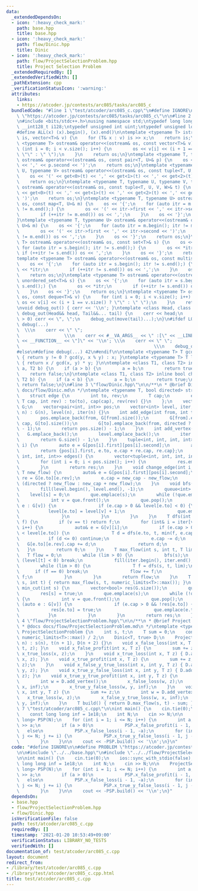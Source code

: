 ```yaml
---
data:
  _extendedDependsOn:
  - icon: ':heavy_check_mark:'
    path: base.hpp
    title: base.hpp
  - icon: ':heavy_check_mark:'
    path: flow/Dinic.hpp
    title: Dinic
  - icon: ':heavy_check_mark:'
    path: flow/ProjectSelectionProblem.hpp
    title: Project Selection Problem
  _extendedRequiredBy: []
  _extendedVerifiedWith: []
  _pathExtension: cpp
  _verificationStatusIcon: ':warning:'
  attributes:
    links:
    - https://atcoder.jp/contests/arc085/tasks/arc085_c
  bundledCode: "#line 1 \"test/atcoder/arc085_c.cpp\"\n#define IGNORE\n\n#define PROBLEM\
    \ \"https://atcoder.jp/contests/arc085/tasks/arc085_c\"\n\n#line 2 \"base.hpp\"\
    \n#include <bits/stdc++.h>\nusing namespace std;\ntypedef long long ll;\ntypedef\
    \ __int128_t i128;\ntypedef unsigned int uint;\ntypedef unsigned long long ull;\n\
    #define ALL(x) (x).begin(), (x).end()\n\ntemplate <typename T> istream& operator>>(istream&\
    \ is, vector<T>& v) {\n    for (T& x : v) is >> x;\n    return is;\n}\ntemplate\
    \ <typename T> ostream& operator<<(ostream& os, const vector<T>& v) {\n    for\
    \ (int i = 0; i < v.size(); i++) {\n        os << v[i] << (i + 1 == v.size() ?\
    \ \"\" : \" \");\n    }\n    return os;\n}\ntemplate <typename T, typename U>\
    \ ostream& operator<<(ostream& os, const pair<T, U>& p) {\n    os << '(' << p.first\
    \ << ',' << p.second << ')';\n    return os;\n}\ntemplate <typename T, typename\
    \ U, typename V> ostream& operator<<(ostream& os, const tuple<T, U, V>& t) {\n\
    \    os << '(' << get<0>(t) << ',' << get<1>(t) << ',' << get<2>(t) << ')';\n\
    \    return os;\n}\ntemplate <typename T, typename U, typename V, typename W>\
    \ ostream& operator<<(ostream& os, const tuple<T, U, V, W>& t) {\n    os << '('\
    \ << get<0>(t) << ',' << get<1>(t) << ',' << get<2>(t) << ',' << get<3>(t) <<\
    \ ')';\n    return os;\n}\ntemplate <typename T, typename U> ostream& operator<<(ostream&\
    \ os, const map<T, U>& m) {\n    os << '{';\n    for (auto itr = m.begin(); itr\
    \ != m.end();) {\n        os << '(' << itr->first << ',' << itr->second << ')';\n\
    \        if (++itr != m.end()) os << ',';\n    }\n    os << '}';\n    return os;\n\
    }\ntemplate <typename T, typename U> ostream& operator<<(ostream& os, const unordered_map<T,\
    \ U>& m) {\n    os << '{';\n    for (auto itr = m.begin(); itr != m.end();) {\n\
    \        os << '(' << itr->first << ',' << itr->second << ')';\n        if (++itr\
    \ != m.end()) os << ',';\n    }\n    os << '}';\n    return os;\n}\ntemplate <typename\
    \ T> ostream& operator<<(ostream& os, const set<T>& s) {\n    os << '{';\n   \
    \ for (auto itr = s.begin(); itr != s.end();) {\n        os << *itr;\n       \
    \ if (++itr != s.end()) os << ',';\n    }\n    os << '}';\n    return os;\n}\n\
    template <typename T> ostream& operator<<(ostream& os, const multiset<T>& s) {\n\
    \    os << '{';\n    for (auto itr = s.begin(); itr != s.end();) {\n        os\
    \ << *itr;\n        if (++itr != s.end()) os << ',';\n    }\n    os << '}';\n\
    \    return os;\n}\ntemplate <typename T> ostream& operator<<(ostream& os, const\
    \ unordered_set<T>& s) {\n    os << '{';\n    for (auto itr = s.begin(); itr !=\
    \ s.end();) {\n        os << *itr;\n        if (++itr != s.end()) os << ',';\n\
    \    }\n    os << '}';\n    return os;\n}\ntemplate <typename T> ostream& operator<<(ostream&\
    \ os, const deque<T>& v) {\n    for (int i = 0; i < v.size(); i++) {\n       \
    \ os << v[i] << (i + 1 == v.size() ? \"\" : \" \");\n    }\n    return os;\n}\n\
    \nvoid debug_out() { cerr << '\\n'; }\ntemplate <class Head, class... Tail> void\
    \ debug_out(Head&& head, Tail&&... tail) {\n    cerr << head;\n    if (sizeof...(Tail)\
    \ > 0) cerr << \", \";\n    debug_out(move(tail)...);\n}\n#ifdef LOCAL\n#define\
    \ debug(...)                                                                 \
    \  \\\n    cerr << \" \";                                                    \
    \                 \\\n    cerr << #__VA_ARGS__ << \" :[\" << __LINE__ << \":\"\
    \ << __FUNCTION__ << \"]\" << '\\n'; \\\n    cerr << \" \";                  \
    \                                                   \\\n    debug_out(__VA_ARGS__)\n\
    #else\n#define debug(...) 42\n#endif\n\ntemplate <typename T> T gcd(T x, T y)\
    \ { return y != 0 ? gcd(y, x % y) : x; }\ntemplate <typename T> T lcm(T x, T y)\
    \ { return x / gcd(x, y) * y; }\n\ntemplate <class T1, class T2> inline bool chmin(T1&\
    \ a, T2 b) {\n    if (a > b) {\n        a = b;\n        return true;\n    }\n\
    \    return false;\n}\ntemplate <class T1, class T2> inline bool chmax(T1& a,\
    \ T2 b) {\n    if (a < b) {\n        a = b;\n        return true;\n    }\n   \
    \ return false;\n}\n#line 3 \"flow/Dinic.hpp\"\n\n/**\n * @brief Dinic\n * @docs\
    \ docs/flow/Dinic.md\n */\ntemplate <typename T, bool directed> struct Dinic {\n\
    \    struct edge {\n        int to, rev;\n        T cap;\n        edge(int to,\
    \ T cap, int rev) : to(to), cap(cap), rev(rev) {}\n    };\n    vector<vector<edge>>\
    \ G;\n    vector<pair<int, int>> pos;\n    vector<int> level, iter;\n    Dinic(int\
    \ n) : G(n), level(n), iter(n) {}\n    int add_edge(int from, int to, T cap) {\n\
    \        pos.emplace_back(from, G[from].size());\n        G[from].emplace_back(to,\
    \ cap, G[to].size());\n        G[to].emplace_back(from, directed ? 0 : cap, G[from].size()\
    \ - 1);\n        return pos.size() - 1;\n    }\n    int add_vertex() {\n     \
    \   G.emplace_back();\n        level.emplace_back();\n        iter.emplace_back();\n\
    \        return G.size() - 1;\n    }\n    tuple<int, int, int, int> get_edge(int\
    \ i) {\n        auto e = G[pos[i].first][pos[i].second];\n        auto re = G[e.to][e.rev];\n\
    \        return {pos[i].first, e.to, e.cap + re.cap, re.cap};\n    }\n    vector<tuple<int,\
    \ int, int, int>> edges() {\n        vector<tuple<int, int, int, int>> res;\n\
    \        for (int i = 0; i < pos.size(); i++) {\n            res.emplace_back(get_edge(i));\n\
    \        }\n        return res;\n    }\n    void change_edge(int i, T new_cap,\
    \ T new_flow) {\n        auto& e = G[pos[i].first][pos[i].second];\n        auto&\
    \ re = G[e.to][e.rev];\n        e.cap = new_cap - new_flow;\n        re.cap =\
    \ (directed ? new_flow : new_cap + new_flow);\n    }\n    void bfs(int s) {\n\
    \        fill(level.begin(), level.end(), -1);\n        queue<int> que;\n    \
    \    level[s] = 0;\n        que.emplace(s);\n        while (!que.empty()) {\n\
    \            int v = que.front();\n            que.pop();\n            for (auto&\
    \ e : G[v]) {\n                if (e.cap > 0 && level[e.to] < 0) {\n         \
    \           level[e.to] = level[v] + 1;\n                    que.emplace(e.to);\n\
    \                }\n            }\n        }\n    }\n    T dfs(int v, int t, T\
    \ f) {\n        if (v == t) return f;\n        for (int& i = iter[v]; i < G[v].size();\
    \ i++) {\n            auto& e = G[v][i];\n            if (e.cap > 0 && level[v]\
    \ < level[e.to]) {\n                T d = dfs(e.to, t, min(f, e.cap));\n     \
    \           if (d <= 0) continue;\n                e.cap -= d;\n             \
    \   G[e.to][e.rev].cap += d;\n                return d;\n            }\n     \
    \   }\n        return 0;\n    }\n    T max_flow(int s, int t, T lim) {\n     \
    \   T flow = 0;\n        while (lim > 0) {\n            bfs(s);\n            if\
    \ (level[t] < 0) break;\n            fill(iter.begin(), iter.end(), 0);\n    \
    \        while (lim > 0) {\n                T f = dfs(s, t, lim);\n          \
    \      if (f == 0) break;\n                flow += f;\n                lim -=\
    \ f;\n            }\n        }\n        return flow;\n    }\n    T max_flow(int\
    \ s, int t) { return max_flow(s, t, numeric_limits<T>::max()); }\n    vector<bool>\
    \ min_cut(int s) {\n        vector<bool> res(G.size());\n        queue<int> que;\n\
    \        res[s] = true;\n        que.emplace(s);\n        while (!que.empty())\
    \ {\n            int v = que.front();\n            que.pop();\n            for\
    \ (auto e : G[v]) {\n                if (e.cap > 0 && !res[e.to]) {\n        \
    \            res[e.to] = true;\n                    que.emplace(e.to);\n     \
    \           }\n            }\n        }\n        return res;\n    }\n};\n#line\
    \ 4 \"flow/ProjectSelectionProblem.hpp\"\n\n/**\n * @brief Project Selection Problem\n\
    \ * @docs docs/flow/ProjectSelectionProblem.md\n */\ntemplate <typename T> struct\
    \ ProjectSelectionProblem {\n    int s, t;\n    T sum = 0;\n    const T inf =\
    \ numeric_limits<T>::max() / 2;\n    Dinic<T, true> D;\n    ProjectSelectionProblem(int\
    \ n) : s(n), t(n + 1), D(n + 2) {}\n    void x_false_loss(int x, T z) { D.add_edge(x,\
    \ t, z); }\n    void x_false_profit(int x, T z) {\n        sum += z;\n       \
    \ x_true_loss(x, z);\n    }\n    void x_true_loss(int x, T z) { D.add_edge(s,\
    \ x, z); }\n    void x_true_profit(int x, T z) {\n        sum += z;\n        x_false_loss(x,\
    \ z);\n    }\n    void x_false_y_true_loss(int x, int y, T z) { D.add_edge(x,\
    \ y, z); }\n    void x_true_y_false_loss(int x, int y, T z) { D.add_edge(y, x,\
    \ z); }\n    void x_true_y_true_profit(int x, int y, T z) {\n        sum += z;\n\
    \        int w = D.add_vertex();\n        x_false_loss(w, z);\n        x_true_y_false_loss(w,\
    \ x, inf);\n        x_true_y_false_loss(w, y, inf);\n    }\n    void x_false_y_false_profit(int\
    \ x, int y, T z) {\n        sum += z;\n        int w = D.add_vertex();\n     \
    \   x_true_loss(w, z);\n        x_false_y_true_loss(w, x, inf);\n        x_false_y_true_loss(w,\
    \ y, inf);\n    }\n    T build() { return D.max_flow(s, t) - sum; }\n};\n#line\
    \ 7 \"test/atcoder/arc085_c.cpp\"\n\nint main() {\n    cin.tie(0);\n    ios::sync_with_stdio(false);\n\
    \    const long long inf = 1e18;\n    int N;\n    cin >> N;\n\n    ProjectSelectionProblem<long\
    \ long> PSP(N);\n    for (int i = 1; i <= N; i++) {\n        int a;\n        cin\
    \ >> a;\n        if (a > 0)\n            PSP.x_false_profit(i - 1, a);\n     \
    \   else\n            PSP.x_false_loss(i - 1, -a);\n        for (int j = 2 * i;\
    \ j <= N; j += i) {\n            PSP.x_true_y_false_loss(i - 1, j - 1, inf);\n\
    \        }\n    }\n\n    cout << -PSP.build() << '\\n';\n}\n"
  code: "#define IGNORE\n\n#define PROBLEM \"https://atcoder.jp/contests/arc085/tasks/arc085_c\"\
    \n\n#include \"../../base.hpp\"\n#include \"../../flow/ProjectSelectionProblem.hpp\"\
    \n\nint main() {\n    cin.tie(0);\n    ios::sync_with_stdio(false);\n    const\
    \ long long inf = 1e18;\n    int N;\n    cin >> N;\n\n    ProjectSelectionProblem<long\
    \ long> PSP(N);\n    for (int i = 1; i <= N; i++) {\n        int a;\n        cin\
    \ >> a;\n        if (a > 0)\n            PSP.x_false_profit(i - 1, a);\n     \
    \   else\n            PSP.x_false_loss(i - 1, -a);\n        for (int j = 2 * i;\
    \ j <= N; j += i) {\n            PSP.x_true_y_false_loss(i - 1, j - 1, inf);\n\
    \        }\n    }\n\n    cout << -PSP.build() << '\\n';\n}"
  dependsOn:
  - base.hpp
  - flow/ProjectSelectionProblem.hpp
  - flow/Dinic.hpp
  isVerificationFile: false
  path: test/atcoder/arc085_c.cpp
  requiredBy: []
  timestamp: '2021-01-20 10:53:49+09:00'
  verificationStatus: LIBRARY_NO_TESTS
  verifiedWith: []
documentation_of: test/atcoder/arc085_c.cpp
layout: document
redirect_from:
- /library/test/atcoder/arc085_c.cpp
- /library/test/atcoder/arc085_c.cpp.html
title: test/atcoder/arc085_c.cpp
---
```

